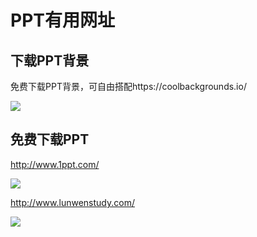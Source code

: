 # PPT有用网址

## 下载PPT背景

免费下载PPT背景，可自由搭配https://coolbackgrounds.io/

![](https://doreamon95.oss-cn-chengdu.aliyuncs.com/img/001/sgx20200221121036.png)

## 免费下载PPT

http://www.1ppt.com/

![](https://doreamon95.oss-cn-chengdu.aliyuncs.com/img/001/sgx20200221121127.png)

http://www.lunwenstudy.com/

![](https://doreamon95.oss-cn-chengdu.aliyuncs.com/img/001/sgx20200221121223.png)